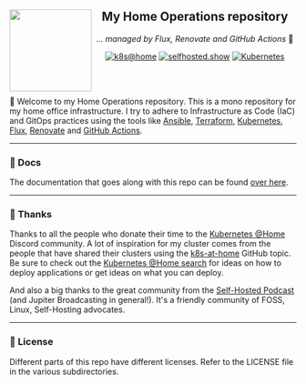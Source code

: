 <div align="center">

<img src="https://avatars.githubusercontent.com/u/14830?v=4" align="left" width="144px" height="144px"/>

## My Home Operations repository

_... managed by Flux, Renovate and GitHub Actions_ :robot:

</div>

<div align="center">

[![k8s@home](https://img.shields.io/badge/-%20k8s%40home-blue?style=for-the-badge&logo=discord&logoColor=white)](https://discord.gg/k8s-at-home)
[![selfhosted.show](https://img.shields.io/badge/-%20self--hosted-orange?style=for-the-badge&logo=discord&logoColor=white)](https://discord.gg/U3Gvr54VRp)
[![Kubernetes](https://img.shields.io/badge/v1.26-blue?style=for-the-badge&logo=kubernetes&logoColor=white)](https://www.talos.dev/)

</div>
<br><br>

👋 Welcome to my Home Operations repository. This is a mono repository for my home office infrastructure. I try to adhere to Infrastructure as Code (IaC) and GitOps practices using the tools like [Ansible](https://www.ansible.com/), [Terraform](https://www.terraform.io/), [Kubernetes](https://kubernetes.io/), [Flux](https://github.com/fluxcd/flux2), [Renovate](https://github.com/renovatebot/renovate) and [GitHub Actions](https://github.com/features/actions).

---

### 📖 Docs

The documentation that goes along with this repo can be found [over here](https://ramblurr.github.io/notes/).

---

### :handshake: Thanks

Thanks to all the people who donate their time to the [Kubernetes @Home](https://discord.gg/k8s-at-home) Discord community. A lot of inspiration for my cluster comes from the people that have shared their clusters using the [k8s-at-home](https://github.com/topics/k8s-at-home) GitHub topic. Be sure to check out the [Kubernetes @Home search](https://nanne.dev/k8s-at-home-search/) for ideas on how to deploy applications or get ideas on what you can deploy.

And also a big thanks to the great community from the [Self-Hosted Podcast](https://www.jupiterbroadcasting.com/show/self-hosted/) (and Jupiter Broadcasting in general!). It's a friendly community of FOSS, Linux, Self-Hosting advocates.


---

### 🔏 License

Different parts of this repo have different licenses. Refer to the LICENSE file in the various subdirectories.
